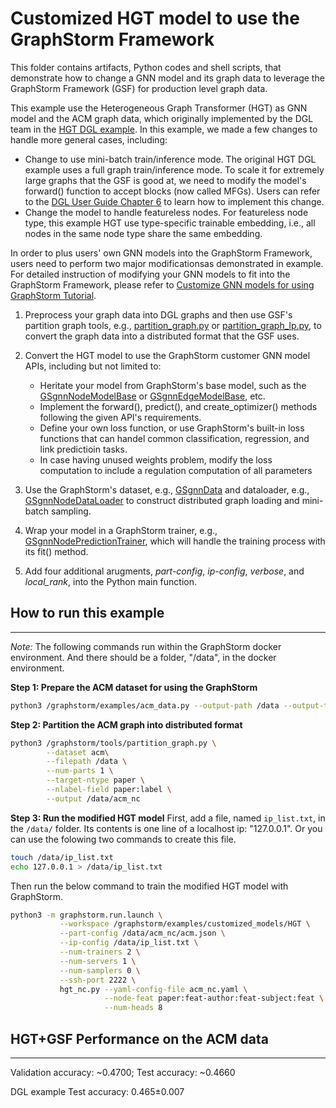 # Customized HGT model to use the GraphStorm Framework

This folder contains artifacts, Python codes and shell scripts, that demonstrate how to change a GNN model and its graph data to leverage the GraphStorm Framework (GSF) for production level graph data.

This example use the Heterogeneous Graph Transformer (HGT) as GNN model and the ACM graph data, which originally implemented by the DGL team in the [HGT DGL example](https://github.com/dmlc/dgl/tree/master/examples/pytorch/hgt). In this example, we made a few changes to handle more general cases, including:

- Change to use mini-batch train/inference mode. The original HGT DGL example uses a full graph train/inference mode. To scale it for extremely large graphs that the GSF is good at, we need to modify the model's forward() function to accept blocks (now called MFGs). Users can refer to the [DGL User Guide Chapter 6](https://www.dgl.ai/dgl_docs/en/1.0.x/guide/minibatch.html) to learn how to implement this change.
- Change the model to handle featureless nodes. For featureless node type, this example HGT use type-specific trainable embedding, i.e., all nodes in the same node type share the same embedding.

In order to plus users' own GNN models into the GraphStorm Framework, users need to perform two major modificationsas demonstrated in example. For detailed instruction of modifying your GNN models to fit into the GraphStorm Framework, please refer to [Customize GNN models for using GraphStorm Tutorial](https://github.com/awslabs/graphstorm/wiki/advanced-own-models).

1. Preprocess your graph data into DGL graphs and then use GSF's partition graph tools, e.g., [partition_graph.py](https://github.com/awslabs/graphstorm/blob/main/tools/partition_graph.py) or [partition_graph_lp.py](https://github.com/awslabs/graphstorm/blob/main/tools/partition_graph_lp.py), to convert the graph data into a distributed format that the GSF uses.

2. Convert the HGT model to use the GraphStorm customer GNN model APIs, including but not limited to:
    - Heritate your model from GraphStorm's base model, such as the [GSgnnNodeModelBase](https://github.com/awslabs/graphstorm/blob/main/python/graphstorm/model/node_gnn.py#L76) or [GSgnnEdgeModelBase](https://github.com/awslabs/graphstorm/blob/main/python/graphstorm/model/edge_gnn.py#L80), etc.
    - Implement the forward(), predict(), and create_optimizer() methods following the given API's requirements.
    - Define your own loss function, or use GraphStorm's built-in loss functions that can handel common classification, regression, and link predictioin tasks.
    - In case having unused weights problem, modify the loss computation to include a regulation computation of all parameters

3. Use the GraphStorm's dataset, e.g., [GSgnnData](https://github.com/awslabs/graphstorm/blob/main/python/graphstorm/dataloading/dataset.py#L157) and dataloader, e.g., [GSgnnNodeDataLoader](https://github.com/awslabs/graphstorm/blob/main/python/graphstorm/dataloading/dataloading.py#L544) to construct distributed graph loading and mini-batch sampling.

4. Wrap your model in a GraphStorm trainer, e.g., [GSgnnNodePredictionTrainer](https://github.com/awslabs/graphstorm/blob/main/python/graphstorm/trainer/np_trainer.py), which will handle the training process with its fit() method.

5. Add four additional arugments, *part-config*, *ip-config*, *verbose*, and *local_rank*, into the Python main function.

## How to run this example
---------------------------
*Note:* The following commands run within the GraphStorm docker environment. And there should be a folder, "/data", in the docker environment.

**Step 1: Prepare the ACM dataset for using the GraphStorm**
```bash
python3 /graphstorm/examples/acm_data.py --output-path /data --output-type dgl
```

**Step 2: Partition the ACM graph into distributed format**
```bash
python3 /graphstorm/tools/partition_graph.py \
        --dataset acm\
        --filepath /data \
        --num-parts 1 \
        --target-ntype paper \
        --nlabel-field paper:label \
        --output /data/acm_nc
```

**Step 3: Run the modified HGT model**
First, add a file, named `ip_list.txt`, in the `/data/` folder. Its contents is one line of a localhost ip: "127.0.0.1". Or you can use the folowing two commands to create this file.

```bash
touch /data/ip_list.txt
echo 127.0.0.1 > /data/ip_list.txt
```

Then run the below command to train the modified HGT model with GraphStorm.

```bash
python3 -m graphstorm.run.launch \
           --workspace /graphstorm/examples/customized_models/HGT \
           --part-config /data/acm_nc/acm.json \
           --ip-config /data/ip_list.txt \
           --num-trainers 2 \
           --num-servers 1 \
           --num-samplers 0 \
           --ssh-port 2222 \
           hgt_nc.py --yaml-config-file acm_nc.yaml \
                     --node-feat paper:feat-author:feat-subject:feat \
                     --num-heads 8
```

## HGT+GSF Performance on the ACM data
-----------------------------------------
Validation accuracy: ~0.4700; Test accuracy: ~0.4660

DGL example Test accuracy: 0.465±0.007